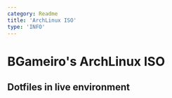 ```yaml
---
category: Readme
title: 'ArchLinux ISO'
type: 'INFO'
---
```


# BGameiro's ArchLinux ISO
## Dotfiles in live environment